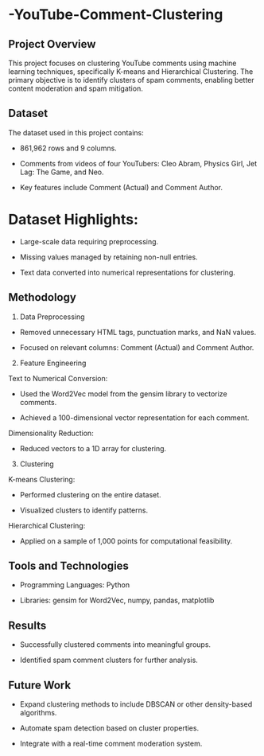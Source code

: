 # -YouTube-Comment-Clustering

## Project Overview

This project focuses on clustering YouTube comments using machine learning techniques, specifically K-means and Hierarchical Clustering. The primary objective is to identify clusters of spam comments, enabling better content moderation and spam mitigation.

## Dataset

The dataset used in this project contains:

- 861,962 rows and 9 columns.

- Comments from videos of four YouTubers: Cleo Abram, Physics Girl, Jet Lag: The Game, and Neo.

- Key features include Comment (Actual) and Comment Author.

# Dataset Highlights:

- Large-scale data requiring preprocessing.

- Missing values managed by retaining non-null entries.

- Text data converted into numerical representations for clustering.

## Methodology

1. Data Preprocessing

  - Removed unnecessary HTML tags, punctuation marks, and NaN values.

  - Focused on relevant columns: Comment (Actual) and Comment Author.

2. Feature Engineering

  Text to Numerical Conversion:

  - Used the Word2Vec model from the gensim library to vectorize comments.

  - Achieved a 100-dimensional vector representation for each comment.

  Dimensionality Reduction:

  - Reduced vectors to a 1D array for clustering.

3. Clustering

  K-means Clustering:

  - Performed clustering on the entire dataset.

  - Visualized clusters to identify patterns.

  Hierarchical Clustering:

  - Applied on a sample of 1,000 points for computational feasibility.

## Tools and Technologies

- Programming Languages: Python

- Libraries: gensim for Word2Vec, numpy, pandas, matplotlib

## Results

- Successfully clustered comments into meaningful groups.

- Identified spam comment clusters for further analysis.


## Future Work

- Expand clustering methods to include DBSCAN or other density-based algorithms.

- Automate spam detection based on cluster properties.

- Integrate with a real-time comment moderation system.
